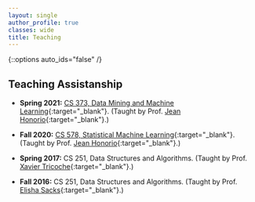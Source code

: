 ```yaml
---
layout: single
author_profile: true
classes: wide
title: Teaching
---
```


{::options auto_ids="false" /}

## Teaching Assistanship

- **Spring 2021:** [CS 373, Data Mining and Machine Learning][CS373'21]{:target="_blank"}. (Taught by Prof. [Jean Honorio][jhonorio]{:target="_blank"}.)

- **Fall 2020:** [CS 578, Statistical Machine Learning][CS578'20]{:target="_blank"}. (Taught by Prof. [Jean Honorio][jhonorio]{:target="_blank"}.)

- **Spring 2017:** CS 251, Data Structures and Algorithms. 
(Taught by Prof. [Xavier Tricoche][tricoche]{:target="_blank"}.)

- **Fall 2016:** CS 251, Data Structures and Algorithms. 
(Taught by Prof. [Elisha Sacks][sacks]{:target="_blank"}.)

[CS373'21]: https://www.cs.purdue.edu/homes/jhonorio/21spring-cs37300.html
[CS578'20]: https://www.cs.purdue.edu/homes/jhonorio/20fall-cs57800.html

[jhonorio]: https://www.cs.purdue.edu/homes/jhonorio
[tricoche]: https://www.cs.purdue.edu/homes/xmt/web/Index.html
[sacks]: https://www.cs.purdue.edu/people/faculty/eps/
